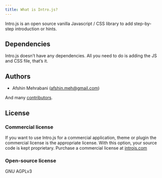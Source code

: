 ```yaml
---
title: What is Intro.js?
---
```


Intro.js is an open source vanilla Javascript / CSS library to add step-by-step introduction or hints.

## Dependencies

Intro.js doesn’t have any dependencies. All you need to do is adding the JS and CSS file, that’s it.

## Authors

 - Afshin Mehrabani ([afshin.meh@gmail.com](mailto:afshin.meh@gmail.com))

And many [contributors](https://github.com/usablica/intro.js/graphs/contributors).

## License

### Commercial license

If you want to use Intro.js for a commercial application, theme or plugin the commercial license is the appropriate license. With this option, your source code is kept proprietary. Purchase a commercial license at [introjs.com](http://introjs.com/#commercial)

### Open-source license

GNU AGPLv3